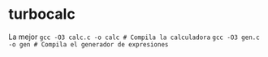 # turbocalc
La mejor
`gcc -O3 calc.c -o calc # Compila la calculadora`
`gcc -O3 gen.c -o gen # Compila el generador de expresiones`
